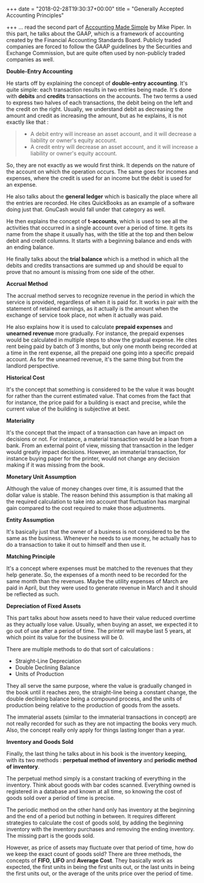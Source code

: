 +++
date = "2018-02-28T19:30:37+00:00"
title = "Generally Accepted Accounting Principles"

+++
... read the second part of [Accounting Made Simple](https://www.amazon.com/Accounting-Made-Simple-Explained-Pages/dp/0981454224/ref=as_sl_pc_tf_til?tag=grochat-20&linkCode=w00&linkId=610acf5675e1a4afee40bc3583078bb2&creativeASIN=0981454224) by Mike Piper. In this part, he talks about the GAAP, which is a framework of accounting created by the Financial Accounting Standards Board. Publicly traded companies are forced to follow the GAAP guidelines by the Securities and Exchange Commission, but are quite often used by non-publicly traded companies as well.

**Double-Entry Accounting**

He starts off by explaining the concept of **double-entry accounting**. It's quite simple: each transaction results in two entries being made. It's done with **debits** and **credits** transactions on the accounts. The two terms a used to express two halves of each transactions, the debit being on the left and the credit on the right. Usually, we understand debit as decreasing the amount and credit as increasing the amount, but as he explains, it is not exactly like that :

> * A debit entry will increase an asset account, and it will decrease a liability or owner's equity account.
> * A credit entry will decrease an asset account, and it will increase a liability or owner's equity account.

So, they are not exactly as we would first think. It depends on the nature of the account on which the operation occurs. The same goes for incomes and expenses, where the credit is used for an income but the debit is used for an expense.

He also talks about the **general ledger** which is basically the place where all the entries are recorded. He cites QuickBooks as an example of a software doing just that. GnuCash would fall under that category as well.

He then explains the concept of **t-accounts**, which is used to see all the activities that occurred in a single account over a period of time. It gets its name from the shape it usually has, with the title at the top and then below debit and credit columns. It starts with a beginning balance and ends with an ending balance.

He finally talks about the **trial balance** which is a method in which all the debits and credits transactions are summed up and should be equal to prove that no amount is missing from one side of the other.

**Accrual Method**

The accrual method serves to recognize revenue in the period in which the service is provided, regardless of when it is paid for. It works in pair with the statement of retained earnings, as it actually is the amount when the exchange of service took place, not when it actually was paid.

He also explains how it is used to calculate **prepaid expenses** and **unearned revenue** more gradually. For instance, the prepaid expenses would be calculated in multiple steps to show the gradual expense. He cites rent being paid by batch of 3 months, but only one month being recorded at a time in the rent expense, all the prepaid one going into a specific prepaid account. As for the unearned revenue, it's the same thing but from the landlord perspective.

**Historical Cost**

It's the concept that something is considered to be the value it was bought for rather than the current estimated value. That comes from the fact that for instance, the price paid for a building is exact and precise, while the current value of the building is subjective at best.

**Materiality**

It's the concept that the impact of a transaction can have an impact on decisions or not. For instance, a material transaction would be a loan from a bank. From an external point of view, missing that transaction in the ledger would greatly impact decisions. However, an immaterial transaction, for instance buying paper for the printer, would not change any decision making if it was missing from the book.

**Monetary Unit Assumption**

Although the value of money changes over time, it is assumed that the dollar value is stable. The reason behind this assumption is that making all the required calculation to take into account that fluctuation has marginal gain compared to the cost required to make those adjustments.

**Entity Assumption**

It's basically just that the owner of a business is not considered to be the same as the business. Whenever he needs to use money, he actually has to do a transaction to take it out to himself and then use it.

**Matching Principle**

It's a concept where expenses must be matched to the revenues that they help generate. So, the expenses of a month need to be recorded for the same month than the revenues. Maybe the utility expenses of March are paid in April, but they were used to generate revenue in March and it should be reflected as such.

**Depreciation of Fixed Assets**

This part talks about how assets need to have their value reduced overtime as they actually lose value. Usually, when buying an asset, we expected it to go out of use after a period of time. The printer will maybe last 5 years, at which point its value for the business will be 0.

There are multiple methods to do that sort of calculations :

* Straight-Line Depreciation
* Double Declining Balance
* Units of Production

They all serve the same purpose, where the value is gradually changed in the book until it reaches zero, the straight-line being a constant change, the double declining balance being a compound process, and the units of production being relative to the production of goods from the assets.

The immaterial assets (similar to the immaterial transactions in concept) are not really recorded for such as they are not impacting the books very much. Also, the concept really only apply for things lasting longer than a year.

**Inventory and Goods Sold**

Finally, the last thing he talks about in his book is the inventory keeping, with its two methods : **perpetual method of inventory** and **periodic method of inventory**.

The perpetual method simply is a constant tracking of everything in the inventory. Think about goods with bar codes scanned. Everything owned is registered in a database and known at all time, so knowing the cost of goods sold over a period of time is precise.

The periodic method on the other hand only has inventory at the beginning and the end of a period but nothing in between. It requires different strategies to calculate the cost of goods sold, by adding the beginning inventory with the inventory purchases and removing the ending inventory. The missing part is the goods sold.

However, as price of assets may fluctuate over that period of time, how do we keep the exact count of goods sold? There are three methods, the concepts of **FIFO**, **LIFO** and **Average Cost**. They basically work as expected, the first units in being the first units out, or the last units in being the first units out, or the average of the units price over the period of time.
